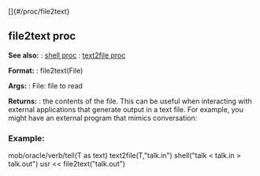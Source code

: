 []{#/proc/file2text}
## file2text proc
**See also:**
:   [shell proc](#/proc/shell)
:   [text2file proc](#/proc/text2file)
<!-- -->
**Format:**
:   file2text(File)
<!-- -->
**Args:**
:   File: file to read
<!-- -->
**Returns:**
:   the contents of the file.
This can be useful when interacting with external applications that
generate output in a text file. For example, you might have an external
program that mimics conversation:
### Example:
mob/oracle/verb/tell(T as text) text2file(T,\"talk.in\") shell(\"talk \<
talk.in \> talk.out\") usr \<\< file2text(\"talk.out\")